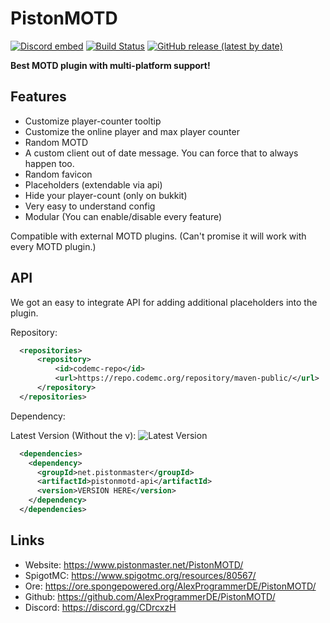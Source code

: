 # PistonMOTD

[![Discord embed](https://discordapp.com/api/guilds/739784741124833301/embed.png)](https://discord.gg/CDrcxzH)
[![Build Status](https://ci.codemc.io/buildStatus/icon?job=AlexProgrammerDE%2FPistonMOTD)](https://ci.codemc.io/job/AlexProgrammerDE/job/PistonMOTD/)
[![GitHub release (latest by date)](https://img.shields.io/github/v/release/AlexProgrammerDE/PistonMOTD)](https://github.com/AlexProgrammerDE/PistonBot/releases)

**Best MOTD plugin with multi-platform support!**

## Features

* Customize player-counter tooltip
* Customize the online player and max player counter
* Random MOTD
* A custom client out of date message. You can force that to always happen too.
* Random favicon
* Placeholders (extendable via api)
* Hide your player-count (only on bukkit)
* Very easy to understand config
* Modular (You can enable/disable every feature)

Compatible with external MOTD plugins. (Can't promise it will work with every MOTD plugin.)

## API

We got an easy to integrate API for adding additional placeholders into the plugin.

Repository:

```xml
  <repositories>
      <repository>
          <id>codemc-repo</id>
          <url>https://repo.codemc.org/repository/maven-public/</url>
      </repository>
  </repositories>
```

Dependency:

Latest Version (Without the v):
![Latest Version](https://img.shields.io/github/v/tag/AlexProgrammerDE/PistonMOTD?label=version)

```xml
  <dependencies>
    <dependency>
      <groupId>net.pistonmaster</groupId>
      <artifactId>pistonmotd-api</artifactId>
      <version>VERSION HERE</version>
    </dependency>
  </dependencies>
```

## Links

* Website: https://www.pistonmaster.net/PistonMOTD/
* SpigotMC: https://www.spigotmc.org/resources/80567/
* Ore: https://ore.spongepowered.org/AlexProgrammerDE/PistonMOTD/
* Github: https://github.com/AlexProgrammerDE/PistonMOTD/
* Discord: https://discord.gg/CDrcxzH
